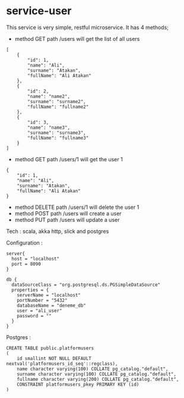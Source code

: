 # service-user

This service is very simple, restful microservice. It has 4 methods;

* method GET path /users will get the list of all users
```
[
    {
        "id": 1,
        "name": "Ali",
        "surname": "Atakan",
        "fullName": "Ali Atakan"
    },
    {
        "id": 2,
        "name": "name2",
        "surname": "surname2",
        "fullName": "fullname2"
    },
    {
        "id": 3,
        "name": "name3",
        "surname": "surname3",
        "fullName": "fullname3"
    }
]
```
* method GET path /users/1 will get the user 1
```
{
    "id": 1,
    "name": "Ali",
    "surname": "Atakan",
    "fullName": "Ali Atakan"
}
```
* method DELETE path /users/1 will delete the user 1
* method POST path /users will create a user
* method PUT path /users will update a user 


Tech : scala, akka http, slick and postgres

Configuration : 
```
server{
  host = "localhost"
  port = 8090
}

db {
  dataSourceClass = "org.postgresql.ds.PGSimpleDataSource"
  properties = {
    serverName = "localhost"
    portNumber = "5432"
    databaseName = "deneme_db"
    user = "ali_user"
    password = ""
  }
}
``` 
Postgres :

```
CREATE TABLE public.platformusers
(
    id smallint NOT NULL DEFAULT nextval('platformusers_id_seq'::regclass),
    name character varying(100) COLLATE pg_catalog."default",
    surname character varying(100) COLLATE pg_catalog."default",
    fullname character varying(200) COLLATE pg_catalog."default",
    CONSTRAINT platformusers_pkey PRIMARY KEY (id)
)
```